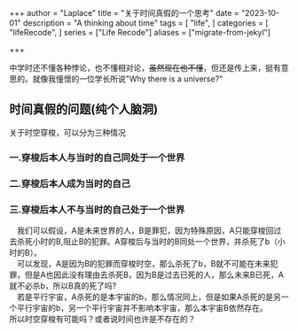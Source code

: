 +++
author = "Laplace" 
title = "关于时间真假的一个思考"
date = "2023-10-01"
description = "A thinking about time"
tags = [
    "life",
]
categories = [
    "lifeRecode",
]
series = ["Life Recode"]
aliases = ["migrate-from-jekyl"]

+++

中学时还不懂各种悖论，也不懂相对论，~~虽然现在也不懂~~，但还是传上来，挺有意思的。就像我憧憬的一位学长所说"Why there is a universe?"<br>
<!--more-->

## 时间真假的问题(纯个人脑洞)
关于时空穿梭，可以分为三种情况
### 一.穿梭后本人与当时的自己同处于一个世界
### 二.穿梭后本人成为当时的自己
### 三.穿梭后本人不与当时的自己处于一个世界


&emsp;我们可以假设，A是未来世界的人，B是罪犯，因为特殊原因，A只能穿梭回过去杀死小时的B,阻止B的犯罪。A穿梭后与当时的B同处一个世界，并杀死了b（小时的B）。<br>
&emsp;可以发现，A是因为B的犯罪而穿梭时空，那么杀死了b，B就不可能在未来犯罪，但是A也因此没有理由去杀死B，因为B是过去已死的人，那么未来B已死，A就不必杀b，所以B真的死了吗?<br>
&emsp;若是平行宇宙，A杀死的是本宇宙的b，那么情况同上，但是如果A杀死的是另一个平行宇宙的b，另一个平行宇宙并不影响本宇宙，那么本宇宙B依然存在。<br>
所以时空穿梭有可能吗？或者说时间也许是不存在的？